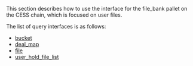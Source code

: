 This section describes how to use the interface for the file_bank pallet on the CESS chain, which is focused on user files.

The list of query interfaces is as follows:
- [bucket](query/bucket.md)
- [deal_map](query/deal_map.md)
- [file](query/file.md)
- [user_hold_file_list](query/user_hold_file_list.md)
